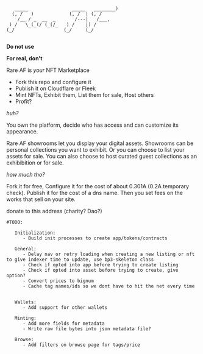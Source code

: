 

```

   _____                _____   ________) 
  (, /   )             (, /  | (, /       
    /__ / _  __  _       /---|   /___,    
 ) /   \_(_(/ (_(/_   ) /    |) /         
(_/                  (_/     (_/          
                                          

```

**Do not use**


**For real, don't**

Rare AF is _your_ NFT Marketplace

- Fork this repo and configure it
- Publish it on Cloudflare or Fleek
- Mint NFTs, Exhibit them, List them for sale, Host others
- Profit?


*huh?*

You own the platform, decide who has access and can customize its appearance. 

Rare AF showrooms let you display your digital assets.  Showrooms can be personal collections you want to exhibit. Or you can choose to list your assets for sale. You can also choose to host curated guest collections as an exhibibition or for sale. 


*how much tho?*

Fork it for free, Configure it for the cost of about 0.301A (0.2A temporary check). Publish it for the cost of a dns name. Then you set fees on the works that sell on your site.


donate to this address (charity? Dao?)

```
#TODO:

   Initialization:
      - Build init processes to create app/tokens/contracts

   General:
      - Delay nav or retry loading when creating a new listing or nft to give indexer time to update, use bp3-skeleton class
      - Check if opted into app before trying to create listing
      - Check if opted into asset before trying to create, give option?
      - Convert prices to bignum
      - Cache tag names/ids so we dont have to hit the net every time


   Wallets:
      - Add support for other wallets

   Minting:
      - Add more fields for metadata
      - Write raw file bytes into json metadata file?

   Browse:
      - Add filters on browse page for tags/price
   
```

